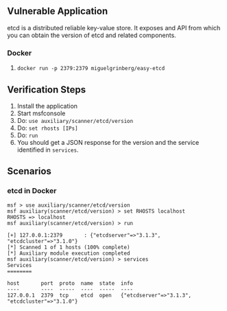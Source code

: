 ## Vulnerable Application

etcd is a distributed reliable key-value store.  It exposes and API from which you can obtain the version of etcd and related components.

### Docker

  1. `docker run -p 2379:2379 miguelgrinberg/easy-etcd`

## Verification Steps

  1. Install the application
  2. Start msfconsole
  3. Do: ```use auxiliary/scanner/etcd/version```
  4. Do: ```set rhosts [IPs]```
  5. Do: ```run```
  6. You should get a JSON response for the version and the service identified in `services`.

## Scenarios

### etcd in Docker

```
msf > use auxiliary/scanner/etcd/version
msf auxiliary(scanner/etcd/version) > set RHOSTS localhost
RHOSTS => localhost
msf auxiliary(scanner/etcd/version) > run

[+] 127.0.0.1:2379       : {"etcdserver"=>"3.1.3", "etcdcluster"=>"3.1.0"}
[*] Scanned 1 of 1 hosts (100% complete)
[*] Auxiliary module execution completed
msf auxiliary(scanner/etcd/version) > services
Services
========

host       port  proto  name  state  info
----       ----  -----  ----  -----  ----
127.0.0.1  2379  tcp    etcd  open   {"etcdserver"=>"3.1.3", "etcdcluster"=>"3.1.0"}
```
